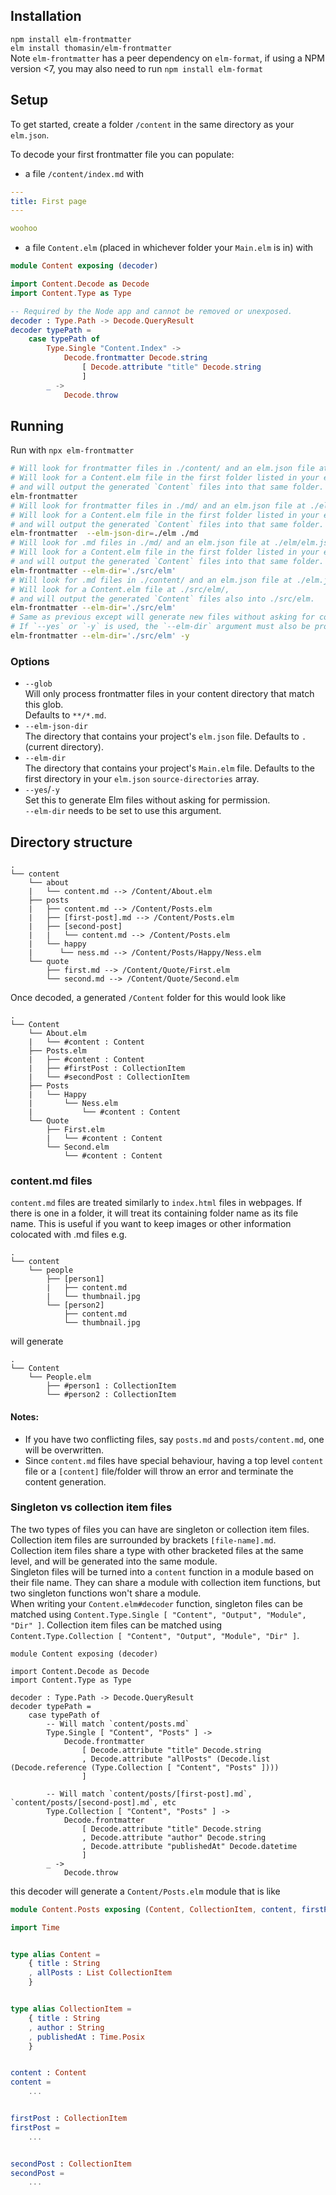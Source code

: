 ## Installation

`npm install elm-frontmatter`  
`elm install thomasin/elm-frontmatter`  
Note `elm-frontmatter` has a peer dependency on `elm-format`, if using a NPM
version <7, you may also need to run `npm install elm-format`

## Setup

To get started, create a folder `/content` in the same directory as your `elm.json`.  

To decode your first frontmatter file you can populate:  

- a file `/content/index.md` with

```yaml
---
title: First page
---

woohoo
```

- a file `Content.elm` (placed in whichever folder your `Main.elm` is in) with

```elm
module Content exposing (decoder)

import Content.Decode as Decode
import Content.Type as Type

-- Required by the Node app and cannot be removed or unexposed.
decoder : Type.Path -> Decode.QueryResult
decoder typePath =
    case typePath of
        Type.Single "Content.Index" ->
            Decode.frontmatter Decode.string
                [ Decode.attribute "title" Decode.string
                ]
        _ ->
            Decode.throw

```

## Running

Run with `npx elm-frontmatter`

```bash
# Will look for frontmatter files in ./content/ and an elm.json file at ./elm.json.
# Will look for a Content.elm file in the first folder listed in your elm.json's `source-directories`,
# and will output the generated `Content` files into that same folder.
elm-frontmatter
# Will look for frontmatter files in ./md/ and an elm.json file at ./elm/elm.json.
# Will look for a Content.elm file in the first folder listed in your elm.json's `source-directories`,
# and will output the generated `Content` files into that same folder.
elm-frontmatter  --elm-json-dir=./elm ./md
# Will look for .md files in ./md/ and an elm.json file at ./elm/elm.json.
# Will look for a Content.elm file in the first folder listed in your elm.json's `source-directories`,
# and will output the generated `Content` files into that same folder.
elm-frontmatter --elm-dir='./src/elm'
# Will look for .md files in ./content/ and an elm.json file at ./elm.json.
# Will look for a Content.elm file at ./src/elm/,
# and will output the generated `Content` files also into ./src/elm.
elm-frontmatter --elm-dir='./src/elm'
# Same as previous except will generate new files without asking for confirmation.
# If `--yes` or `-y` is used, the `--elm-dir` argument must also be provided.
elm-frontmatter --elm-dir='./src/elm' -y
```

### Options

- `--glob`  
  Will only process frontmatter files in your content directory that match this glob.  
  Defaults to `**/*.md`.
- `--elm-json-dir`  
  The directory that contains your project's `elm.json` file.
  Defaults to `.` (current directory).
- `--elm-dir`  
  The directory that contains your project's `Main.elm` file.
  Defaults to the first directory in your `elm.json` `source-directories` array.
- `--yes`/`-y`  
  Set this to generate Elm files without asking for permission.  
  `--elm-dir` needs to be set to use this argument.

## Directory structure

```
.
└── content
    └── about
    |   └── content.md --> /Content/About.elm
    ├── posts
    |   ├── content.md --> /Content/Posts.elm
    |   ├── [first-post].md --> /Content/Posts.elm
    |   ├── [second-post]  
    |   |   └── content.md --> /Content/Posts.elm
    |   └── happy 
    |      └── ness.md --> /Content/Posts/Happy/Ness.elm
    └── quote
        ├── first.md --> /Content/Quote/First.elm
        └── second.md --> /Content/Quote/Second.elm
```

Once decoded, a generated `/Content` folder for this would look like

```
.
└── Content
    └── About.elm
    |   └── #content : Content
    ├── Posts.elm
    |   ├── #content : Content
    |   ├── #firstPost : CollectionItem
    |   └── #secondPost : CollectionItem
    ├── Posts
    |   └── Happy 
    |       └── Ness.elm
    |           └── #content : Content
    └── Quote
        ├── First.elm
        |   └── #content : Content
        └── Second.elm
            └── #content : Content
```

### content.md files

`content.md` files are treated similarly to `index.html` files in webpages. If there is one in a folder,
it will treat its containing folder name as its file name. This is useful if you want to keep images or other
information colocated with .md files e.g.

```
.
└── content
    └── people
        ├── [person1]
        |   ├── content.md
        |   └── thumbnail.jpg
        └── [person2]
            ├── content.md
            └── thumbnail.jpg
```

will generate

```
.
└── Content
    └── People.elm
        ├── #person1 : CollectionItem
        └── #person2 : CollectionItem
```

#### Notes:

- If you have two conflicting files, say `posts.md` and `posts/content.md`, one will be overwritten.  
- Since `content.md` files have special behaviour, having a top level `content` file or a `[content]` file/folder will throw an error and terminate the content generation.


### Singleton vs collection item files

The two types of files you can have are singleton or collection item files. Collection item files are surrounded by brackets `[file-name].md`.  
Collection item files share a type with other bracketed files at the same level, and will be generated into the same module.  
Singleton files will be turned into a `content` function in a module based on their file name. They can share a module with collection item functions, but two singleton functions won't share a module.  
When writing your `Content.elm#decoder` function, singleton files can be matched using `Content.Type.Single [ "Content", "Output", "Module", "Dir" ]`. Collection item files can be matched using `Content.Type.Collection [ "Content", "Output", "Module", "Dir" ]`.

```
module Content exposing (decoder)

import Content.Decode as Decode
import Content.Type as Type

decoder : Type.Path -> Decode.QueryResult
decoder typePath =
    case typePath of
        -- Will match `content/posts.md`
        Type.Single [ "Content", "Posts" ] ->
            Decode.frontmatter
                [ Decode.attribute "title" Decode.string
                , Decode.attribute "allPosts" (Decode.list (Decode.reference (Type.Collection [ "Content", "Posts" ])))
                ]

        -- Will match `content/posts/[first-post].md`, `content/posts/[second-post].md`, etc
        Type.Collection [ "Content", "Posts" ] ->
            Decode.frontmatter
                [ Decode.attribute "title" Decode.string
                , Decode.attribute "author" Decode.string
                , Decode.attribute "publishedAt" Decode.datetime
                ]
        _ ->
            Decode.throw
```

this decoder will generate a `Content/Posts.elm` module that is like

```elm
module Content.Posts exposing (Content, CollectionItem, content, firstPost, secondPost)

import Time


type alias Content =
    { title : String
    , allPosts : List CollectionItem
    }


type alias CollectionItem =
    { title : String
    , author : String
    , publishedAt : Time.Posix
    }


content : Content
content =
    ...


firstPost : CollectionItem
firstPost =
    ...


secondPost : CollectionItem
secondPost =
    ...
```

